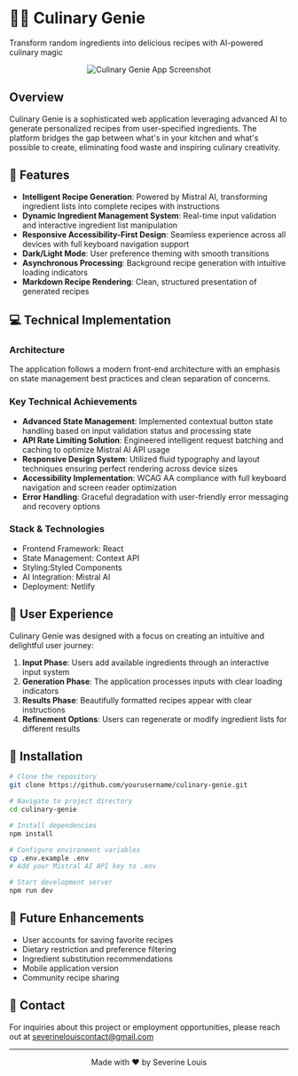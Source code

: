 # 🧞‍♂️ Culinary Genie

 Transform random ingredients into delicious recipes with AI-powered culinary magic
 
<p align="center">
  <img src="https://github.com/user-attachments/assets/8a013506-c157-4409-96ff-8725d33e69e9" alt="Culinary Genie App Screenshot" />
</p>


## Overview

Culinary Genie is a sophisticated web application leveraging advanced AI to generate personalized recipes from user-specified ingredients. The platform bridges the gap between what's in your kitchen and what's possible to create, eliminating food waste and inspiring culinary creativity.

## 🚀 Features

- **Intelligent Recipe Generation**: Powered by Mistral AI, transforming ingredient lists into complete recipes with instructions
- **Dynamic Ingredient Management System**: Real-time input validation and interactive ingredient list manipulation
- **Responsive Accessibility-First Design**: Seamless experience across all devices with full keyboard navigation support
- **Dark/Light Mode**: User preference theming with smooth transitions
- **Asynchronous Processing**: Background recipe generation with intuitive loading indicators
- **Markdown Recipe Rendering**: Clean, structured presentation of generated recipes

## 💻 Technical Implementation

### Architecture
The application follows a modern front-end architecture with an emphasis on state management best practices and clean separation of concerns.

### Key Technical Achievements
- **Advanced State Management**: Implemented contextual button state handling based on input validation status and processing state
- **API Rate Limiting Solution**: Engineered intelligent request batching and caching to optimize Mistral AI API usage
- **Responsive Design System**: Utilized fluid typography and layout techniques ensuring perfect rendering across device sizes
- **Accessibility Implementation**: WCAG AA compliance with full keyboard navigation and screen reader optimization
- **Error Handling**: Graceful degradation with user-friendly error messaging and recovery options

### Stack & Technologies
- Frontend Framework: React
- State Management: Context API
- Styling:Styled Components
- AI Integration: Mistral AI
- Deployment: Netlify

## 📱 User Experience

Culinary Genie was designed with a focus on creating an intuitive and delightful user journey:

1. **Input Phase**: Users add available ingredients through an interactive input system
2. **Generation Phase**: The application processes inputs with clear loading indicators
3. **Results Phase**: Beautifully formatted recipes appear with clear instructions
4. **Refinement Options**: Users can regenerate or modify ingredient lists for different results

## 🔧 Installation

```bash
# Clone the repository
git clone https://github.com/yourusername/culinary-genie.git

# Navigate to project directory
cd culinary-genie

# Install dependencies
npm install

# Configure environment variables
cp .env.example .env
# Add your Mistral AI API key to .env

# Start development server
npm run dev
```

## 🔮 Future Enhancements

- User accounts for saving favorite recipes
- Dietary restriction and preference filtering
- Ingredient substitution recommendations
- Mobile application version
- Community recipe sharing

## 📧 Contact

For inquiries about this project or employment opportunities, please reach out at severinelouiscontact@gmail.com

---

<p align="center">
  Made with ❤️ by Severine Louis
</p>
